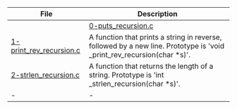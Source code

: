 |File|Description|
|-|-|
||[0-puts_recursion.c](0-puts_recursion.c)|A function that prints a string, followed by a new line. Prototype is 'void \_puts_recursion(char \*s)'.|
[1-print_rev_recursion.c](1-print_rev_recursion.c)|A function that prints a string in reverse, followed by a new line. Prototype is 'void \_print_rev_recursion(char \*s)'.|
[2-strlen_recursion.c](2-strlen_recursion.c)|A function that returns the length of a string. Prototype is 'int \_strlen_recursion(char \*s)'.|
|-|-|
